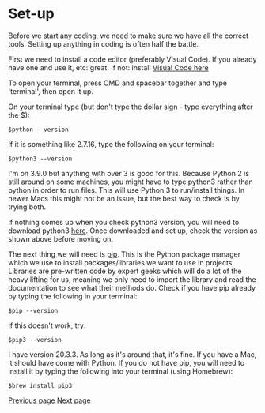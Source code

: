 # Set-up

Before we start any coding, we need to make sure we have all the correct tools. Setting up anything in coding is often half the battle.

First we need to install a code editor (preferably Visual Code). If you already have one and use it, etc: great. If not: install [Visual Code here](https://code.visualstudio.com/)

To open your terminal, press CMD and spacebar together and type 'terminal', then open it up.

On your terminal type (but don't type the dollar sign - type everything after the $):

```
$python --version
```

If it is something like 2.7.16, type the following on your terminal:
```
$python3 --version
```
I'm on 3.9.0 but anything with over 3 is good for this. Because Python 2 is still around on some machines, you might have to type python3 rather than python in order to run files. This will use Python 3 to run/install things. In newer Macs this might not be an issue, but the best way to check is by trying both.

If nothing comes up when you check python3 version, you will need to download python3 [here](https://www.python.org/downloads/). Once downloaded and set up, check the version as shown above before moving on.

The next thing we will need is [pip](https://pip.pypa.io/en/stable/). This is the Python package manager which we use to install packages/libraries we want to use in projects. Libraries are pre-written code by expert geeks which will do a lot of the heavy lifting for us, meaning we only need to import the library and read the documentation to see what their methods do. Check if you have pip already by typing the following in your terminal:
```
$pip --version
```

If this doesn't work, try:
```
$pip3 --version
```

I have version 20.3.3. As long as it's around that, it's fine. If you have a Mac, it should have come with Python. If you do not have pip, you will need to install it by typing the following into your terminal (using Homebrew):
```
$brew install pip3
```


[Previous page](https://github.com/jdm79/basic-bs4/blob/main/1-web-scraping-intro.md) [Next page](https://github.com/jdm79/basic-bs4/blob/main/3-web-scraping-exercise-1.md)